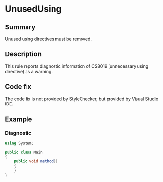 # UnusedUsing

## Summary

Unused using directives must be removed.

## Description

This rule reports diagnostic information of CS8019 (unnecessary using directive) as a warning.

## Code fix

The code fix is not provided by StyleChecker, but provided by Visual Studio IDE.

## Example

### Diagnostic

```csharp
using System;

public class Main
{
    public void method()
    {
    }
}
```
